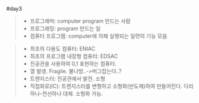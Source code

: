 #day3
>* 프로그래머: computer program 만드는 사람
>* 프로그래밍: program 만드는 일
>* 컴퓨터 프로그램: computer에 의해 실행되는 일련의 기능 모음

>* 최초의 다용도 컴퓨터: ENIAC
>* 최초의 프로그램 내장형 컴퓨터: EDSAC
>* 진공관을 사용하여 0,1 표현하는 컴퓨터.
>* 열 발생. Fragile. 불나방..->버그잡는다..?
>* 트랜지스터: 진공관에서 발전. 소형
>* 직접회로(IC): 트랜지스터를 변형하고 소형화(반도체)하여 만들어진다. 다리하나-전선하나 대체. 소형화 가능.
>


